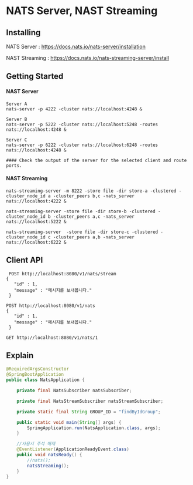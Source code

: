 NATS Server, NAST Streaming
===================

## Installing

NATS Server : https://docs.nats.io/nats-server/installation

NAST Streaming : https://docs.nats.io/nats-streaming-server/install

## Getting Started
#### NAST Server
~~~
Server A
nats-server -p 4222 -cluster nats://localhost:4248 &

Server B
nats-server -p 5222 -cluster nats://localhost:5248 -routes nats://localhost:4248 &

Server C
nats-server -p 6222 -cluster nats://localhost:6248 -routes nats://localhost:4248 &

#### Check the output of the server for the selected client and route ports.
~~~
#### NAST Streaming
~~~
nats-streaming-server -m 8222 -store file -dir store-a -clustered -cluster_node_id a -cluster_peers b,c -nats_server nats://localhost:4222 &

nats-streaming-server -store file -dir store-b -clustered -cluster_node_id b -cluster_peers a,c -nats_server nats://localhost:5222 &

nats-streaming-server  -store file -dir store-c -clustered -cluster_node_id c -cluster_peers a,b -nats_server nats://localhost:6222 &
~~~

## Client API
~~~
 POST http://localhost:8080/v1/nats/stream
{
   "id" : 1,
   "message" : "메시지를 보내봅니다."
 }
~~~
~~~
POST http://localhost:8080/v1/nats
{
   "id" : 1,
   "message" : "메시지를 보내봅니다."
 }
~~~
~~~
GET http://localhost:8080/v1/nats/1
~~~

## Explain
~~~java
@RequiredArgsConstructor
@SpringBootApplication
public class NatsApplication {

	private final NatsSubscriber natsSubscriber;

	private final NatsStreamSubscriber natsStreamSubscriber;

	private static final String GROUP_ID = "findByIdGroup";

	public static void main(String[] args) {
		SpringApplication.run(NatsApplication.class, args);
	}

	//사용시 주석 해제 
	@EventListener(ApplicationReadyEvent.class)
	public void natsReady() {
		//nats();
		natsStreaming();
	}
}
~~~